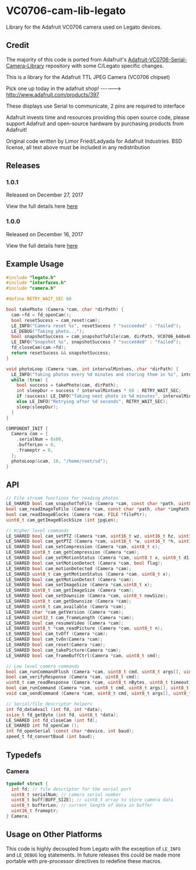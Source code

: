 # VC0706-cam-lib-legato
Library for the Adafruit VC0706 camera used on Legato devices.

## Credit
The majority of this code is ported from Adafruit's [Adafruit-VC0706-Serial-Camera-Library](https://github.com/adafruit/Adafruit-VC0706-Serial-Camera-Library) repository with some C/Legato specific changes.

This is a library for the Adafruit TTL JPEG Camera (VC0706 chipset)

Pick one up today in the adafruit shop!
------> http://www.adafruit.com/products/397

These displays use Serial to communicate, 2 pins are required to interface

Adafruit invests time and resources providing this open source code,
please support Adafruit and open-source hardware by purchasing
products from Adafruit!

Original code written by Limor Fried/Ladyada for Adafruit Industries.
BSD license, all text above must be included in any redistribution

## Releases

### 1.0.1
Released on December 27, 2017

View the full details here [here](https://github.com/brnkl/VC0706-cam-lib-legato/releases/tag/1.0.1)

### 1.0.0
Released on December 16, 2017

View the full details here [here](https://github.com/brnkl/VC0706-cam-lib-legato/releases/tag/1.0.0)

## Example Usage
```c
#include "legato.h"
#include "interfaces.h"
#include "camera.h"

#define RETRY_WAIT_SEC 60

bool takePhoto (Camera *cam, char *dirPath) {
  cam->fd = fd_openCam();
  bool resetSucess = cam_reset(cam);
  LE_INFO("Camera reset %s", resetSucess ? "succeeded" : "failed");
  LE_DEBUG("Taking photo...");
  bool snapshotSuccess = cam_snapshotToFile(cam, dirPath, VC0706_640x480);
  LE_INFO("Snapshot %s", snapshotSuccess ? "succeeded" : "failed");
  fd_closeCam(cam->fd);
  return resetSucess && snapshotSuccess;
}

void photoLoop (Camera *cam, int intervalMintues, char *dirPath) {
  LE_INFO("Taking photos every %d minutes and storing them in %s", intervalMintues, dirPath);
  while (true) {
    bool success = takePhoto(cam, dirPath);
    int sleepDur = success ? intervalMintues * 60 : RETRY_WAIT_SEC;
    if (success) LE_INFO("Taking next photo in %d minutes", intervalMintues);
    else LE_INFO("Retrying after %d seconds", RETRY_WAIT_SEC);
    sleep(sleepDur);
  }
}

COMPONENT_INIT {
  Camera cam = {
    .serialNum = 0x00,
    .bufferLen = 0,
    .frameptr = 0,
  };
  photoLoop(&cam, 10, "/home/root/sd");
}
```

## API
```c
// File stream functions for reading photos
LE_SHARED bool cam_snapshotToFile (Camera *cam, const char *path, uint8_t imgSize, char *imgPath);
bool cam_readImageToFile (Camera *cam, const char *path, char *imgPath);
bool cam_readImageBlocks (Camera *cam, FILE *filePtr);
uint8_t cam_getImageBlockSize (int jpgLen);

// Higher level commands
LE_SHARED bool cam_setPTZ (Camera *cam, uint16_t wz, uint16_t hz, uint16_t pan, uint16_t tilt);
LE_SHARED bool cam_getPTZ (Camera *cam, uint16_t *w, uint16_t *h, uint16_t *wz, uint16_t *hz, uint16_t *pan, uint16_t *tilt);
LE_SHARED bool cam_setCompression (Camera *cam, uint8_t c);
LE_SHARED uint8_t cam_getCompression (Camera *cam);
LE_SHARED bool cam_setMotionStatus (Camera *cam, uint8_t x, uint8_t d1, uint8_t d2);
LE_SHARED bool cam_setMotionDetect (Camera *cam, bool flag);
LE_SHARED bool cam_motionDetected (Camera *cam);
LE_SHARED uint8_t cam_getMotionStatus (Camera *cam, uint8_t x);
LE_SHARED bool cam_getMotionDetect (Camera *cam);
LE_SHARED bool cam_setImageSize (Camera *cam,uint8_t x);
LE_SHARED uint8_t cam_getImageSize (Camera *cam);
LE_SHARED bool cam_setDownsize (Camera *cam, uint8_t newSize);
LE_SHARED uint8_t cam_getDownsize (Camera *cam);
LE_SHARED uint8_t cam_available (Camera *cam);
LE_SHARED char *cam_getVersion (Camera *cam);
LE_SHARED uint32_t cam_frameLength (Camera *cam);
LE_SHARED bool cam_resumeVideo (Camera *cam);
LE_SHARED uint8_t *cam_readPicture (Camera *cam, uint8_t n);
LE_SHARED bool cam_tvOff (Camera *cam);
LE_SHARED bool cam_tvOn(Camera *cam);
LE_SHARED bool cam_reset(Camera *cam);
LE_SHARED bool cam_takePicture(Camera *cam);
LE_SHARED bool cam_frameBuffCtrl(Camera *cam, uint8_t cmd);

// Low level camera commands
bool cam_runCommandFlush (Camera *cam, uint8_t cmd, uint8_t args[], uint8_t nArgs, uint8_t respLen);
bool cam_verifyResponse (Camera *cam, uint8_t cmd);
uint8_t cam_readResponse (Camera *cam, uint8_t nBytes, uint8_t timeout);
bool cam_runCommand (Camera *cam, uint8_t cmd, uint8_t args[], uint8_t nArgs, uint8_t respLen, bool flushFlag);
void cam_sendCommand (Camera *cam, uint8_t cmd, uint8_t args[], uint8_t nArgs);

// Serial/file descriptor helpers
int fd_dataAvail (int fd, int *data);
ssize_t fd_getByte (int fd, uint8_t *data);
LE_SHARED int fd_closeCam (int fd);
LE_SHARED int fd_openCam ();
int fd_openSerial (const char *device, int baud);
speed_t fd_convertBaud (int baud);
```

## Typedefs

### Camera
```c
typedef struct {
  int fd; // file descriptor for the serial port
  uint8_t serialNum; // camera serial number
  uint8_t buff[BUFF_SIZE]; // uint8_t array to store camera data
  uint8_t bufferLen; // current length of data in buffer
  uint16_t frameptr;
} Camera;
```

## Usage on Other Platforms
This code is highly decoupled from Legato with the exception of `LE_INFO` and `LE_DEBUG` log statements. In future releases this could be made more portable with pre-processor directives to redefine these macros.
